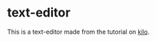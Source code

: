# text-editor
This is a text-editor made from the tutorial on [kilo](https://viewsourcecode.org/snaptoken/kilo/index.html).
